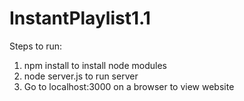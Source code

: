 # InstantPlaylist1.1

Steps to run:
1. npm install to install node modules
2. node server.js to run server
3. Go to localhost:3000 on a browser to view website
